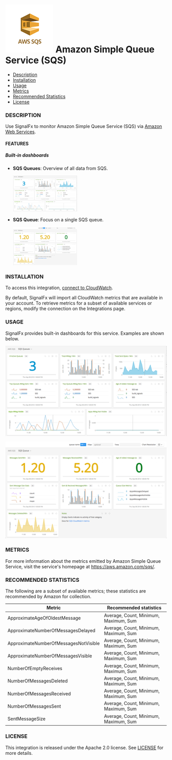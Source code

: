 # ![](./img/integration_awssqs.png) Amazon Simple Queue Service (SQS)

- [Description](#description)
- [Installation](#installation)
- [Usage](#usage)
- [Metrics](#metrics)
- [Recommended Statistics](#recommended-statistics)
- [License](#license)

### DESCRIPTION

Use SignalFx to monitor Amazon Simple Queue Service (SQS) via [Amazon Web Services](https://github.com/signalfx/integrations/tree/master/aws)[](sfx_link:aws).

#### FEATURES

##### Built-in dashboards

- **SQS Queues**: Overview of all data from SQS.

  [<img src='./img/dashboard_sqs_queues.png' width=200px>](./img/dashboard_sqs_queues.png)

- **SQS Queue**: Focus on a single SQS queue.

  [<img src='./img/dashboard_sqs_queue.png' width=200px>](./img/dashboard_sqs_queue.png)

### INSTALLATION

To access this integration, [connect to CloudWatch](https://github.com/signalfx/integrations/tree/master/aws)[](sfx_link:aws).

By default, SignalFx will import all CloudWatch metrics that are available in your account. To retrieve metrics for a subset of available services or regions, modify the connection on the Integrations page.

### USAGE

SignalFx provides built-in dashboards for this service. Examples are shown below.

![](./img/dashboard_sqs_queues.png)

![](./img/dashboard_sqs_queue.png)

### METRICS

For more information about the metrics emitted by Amazon Simple Queue Service, visit the service's homepage at <a target="_blank" href="https://aws.amazon.com/sqs/">https://aws.amazon.com/sqs/</a>.

<!--- METRICS --->
### RECOMMENDED STATISTICS

The following are a subset of available metrics; these statistics are recommended by Amazon for collection.

| Metric                                | Recommended statistics                |
| ------------------------------------- | ------------------------------------- |
| ApproximateAgeOfOldestMessage         | Average, Count, Minimum, Maximum, Sum |
| ApproximateNumberOfMessagesDelayed    | Average, Count, Minimum, Maximum, Sum |
| ApproximateNumberOfMessagesNotVisible | Average, Count, Minimum, Maximum, Sum |
| ApproximateNumberOfMessagesVisible    | Average, Count, Minimum, Maximum, Sum |
| NumberOfEmptyReceives                 | Average, Count, Minimum, Maximum, Sum |
| NumberOfMessagesDeleted               | Average, Count, Minimum, Maximum, Sum |
| NumberOfMessagesReceived              | Average, Count, Minimum, Maximum, Sum |
| NumberOfMessagesSent                  | Average, Count, Minimum, Maximum, Sum |
| SentMessageSize                       | Average, Count, Minimum, Maximum, Sum |


### LICENSE

This integration is released under the Apache 2.0 license. See [LICENSE](./LICENSE) for more details.
